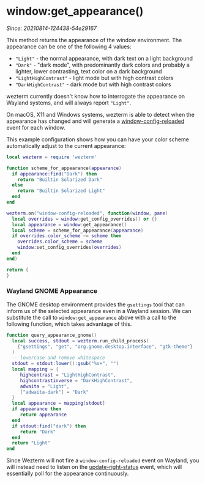 # window:get_appearance()

*Since: 20210814-124438-54e29167*

This method returns the appearance of the window environment.  The appearance
can be one of the following 4 values:

* `"Light"` - the normal appearance, with dark text on a light background
* `"Dark"` - "dark mode", with predominantly dark colors and probably a lighter, lower contrasting, text color on a dark background
* `"LightHighContrast"` - light mode but with high contrast colors
* `"DarkHighContrast"` - dark mode but with high contrast colors

wezterm currently doesn't know how to interrogate the appearance on Wayland
systems, and will always report `"Light"`.

On macOS, X11 and Windows systems, wezterm is able to detect when the
appearance has changed and will generate a
[window-config-reloaded](../window-events/window-config-reloaded.md) event for each
window.

This example configuration shows how you can have your color scheme
automatically adjust to the current appearance:

```lua
local wezterm = require 'wezterm'

function scheme_for_appearance(appearance)
  if appearance:find("Dark") then
    return "Builtin Solarized Dark"
  else
    return "Builtin Solarized Light"
  end
end

wezterm.on("window-config-reloaded", function(window, pane)
  local overrides = window:get_config_overrides() or {}
  local appearance = window:get_appearance()
  local scheme = scheme_for_appearance(appearance)
  if overrides.color_scheme ~= scheme then
    overrides.color_scheme = scheme
    window:set_config_overrides(overrides)
  end
end)

return {
}
```

### Wayland GNOME Appearance

The GNOME desktop environment provides the `gsettings` tool that can
inform us of the selected appearance even in a Wayland session. We can
substitute the call to `window:get_appearance` above with a call to the
following function, which takes advantage of this.

```lua
function query_appearance_gnome()
  local success, stdout = wezterm.run_child_process(
    {"gsettings", "get", "org.gnome.desktop.interface", "gtk-theme"}
  )
  -- lowercase and remove whitespace
  stdout = stdout:lower():gsub("%s+", "")
  local mapping = {
     highcontrast = "LightHighContrast",
     highcontrastinverse = "DarkHighContrast",
     adwaita = "Light",
     ["adwaita-dark"] = "Dark"
  }
  local appearance = mapping[stdout]
  if appearance then
     return appearance
  end
  if stdout:find("dark") then
     return "Dark"
  end
  return "Light"
end
```

Since Wezterm will not fire a `window-config-reloaded`
event on Wayland, you will instead need to listen on the
[update-right-status](../window-events/update-right-status.md) event,
which will essentially poll for the appearance continuously.

